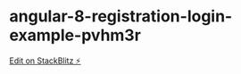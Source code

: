 # angular-8-registration-login-example-pvhm3r

[Edit on StackBlitz ⚡️](https://stackblitz.com/edit/angular-8-registration-login-example-pvhm3r)